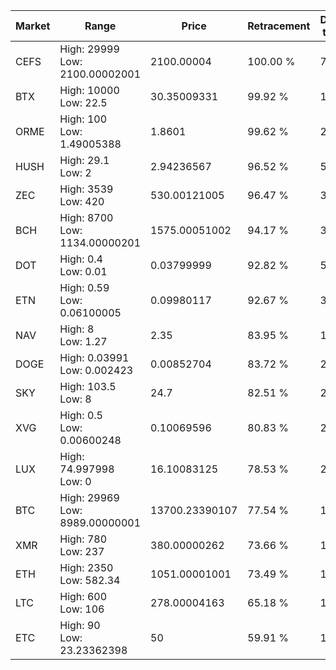 | Market | Range | Price| Retracement | Doubles to 50% |
| --- | --- | --- | --- | --- |
| CEFS | High: 29999<br />Low: 2100.00002001 | 2100.00004 | 100.00 % | 7.64 |
| BTX | High: 10000<br />Low: 22.5 | 30.35009331 | 99.92 % | 165.11 |
| ORME | High: 100<br />Low: 1.49005388 | 1.8601 | 99.62 % | 27.28 |
| HUSH | High: 29.1<br />Low: 2 | 2.94236567 | 96.52 % | 5.28 |
| ZEC | High: 3539<br />Low: 420 | 530.00121005 | 96.47 % | 3.73 |
| BCH | High: 8700<br />Low: 1134.00000201 | 1575.00051002 | 94.17 % | 3.12 |
| DOT | High: 0.4<br />Low: 0.01 | 0.03799999 | 92.82 % | 5.39 |
| ETN | High: 0.59<br />Low: 0.06100005 | 0.09980117 | 92.67 % | 3.26 |
| NAV | High: 8<br />Low: 1.27 | 2.35 | 83.95 % | 1.97 |
| DOGE | High: 0.03991<br />Low: 0.002423 | 0.00852704 | 83.72 % | 2.48 |
| SKY | High: 103.5<br />Low: 8 | 24.7 | 82.51 % | 2.26 |
| XVG | High: 0.5<br />Low: 0.00600248 | 0.10069596 | 80.83 % | 2.51 |
| LUX | High: 74.997998<br />Low: 0 | 16.10083125 | 78.53 % | 2.33 |
| BTC | High: 29969<br />Low: 8989.00000001 | 13700.23390107 | 77.54 % | 1.42 |
| XMR | High: 780<br />Low: 237 | 380.00000262 | 73.66 % | 1.34 |
| ETH | High: 2350<br />Low: 582.34 | 1051.00001001 | 73.49 % | 1.40 |
| LTC | High: 600<br />Low: 106 | 278.00004163 | 65.18 % | 1.27 |
| ETC | High: 90<br />Low: 23.23362398 | 50 | 59.91 % | 1.13 |
